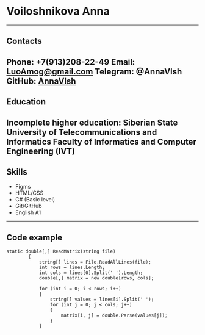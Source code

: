 # Voiloshnikova Anna
---

## Contacts
**Phone:** +7(913)208-22-49
**Email:** LuoAmog@gmail.com
**Telegram:** @AnnaVlsh
**GitHub:** [AnnaVlsh](https://github.com/AnnaVlsh)
---

## Education
Incomplete higher education: Siberian State University of Telecommunications and Informatics
Faculty of Informatics and Computer Engineering (IVT)
---
## Skills
* Figms
* HTML/CSS
* C# (Basic level)
* Git/GitHub
* English A1
---

## Code example

```
static double[,] ReadMatrix(string file)
        {
            string[] lines = File.ReadAllLines(file);
            int rows = lines.Length;
            int cols = lines[0].Split(' ').Length;
            double[,] matrix = new double[rows, cols];

            for (int i = 0; i < rows; i++)
            {
                string[] values = lines[i].Split(' ');
                for (int j = 0; j < cols; j++)
                {
                    matrix[i, j] = double.Parse(values[j]);
                }
            }
```
